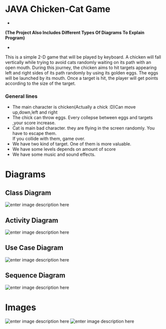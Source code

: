 # JAVA Chicken-Cat Game

*

 **(The Project Also Includes Different Types Of Diagrams To Explain Program)**

*

This is a simple 2-D game that will be played by keyboard. A chicken will fall vertically while trying to avoid cats randomly waiting on its path with an open mouth. During this journey, the chicken aims to hit targets appearing left and right sides of its path randomly by using its golden eggs. The eggs will be launched by its mouth. Once a target is hit, the player will get points according to the size of the target.

### General lines

-   The main character is chicken(Actually a chick :D)Can move up,down,left and right
-   The chick can throw eggs. Every collepse between eggs and targets ,your score increase.
-   Cat is main bad character. they are flying in the screen randomly. You have to escape them.  
    If you collide with them, game over.
-   We have two kind of target. One of them is more valuable.
-   We have some levels depends on amount of score
-    We have some music and sound effects.

# Diagrams

## Class Diagram
![enter image description here](https://lh3.googleusercontent.com/pw/AM-JKLUklSuIeFtZR-sQpCEkY-934sNBiw2pyGcEmJXOIdGKG093JMXnvx2UyfMz2hD9OfQCDgVjH9xhFYt8wSmhNrPQ_yOM-d44385pdMdP_xtVO_HxBiH3N2YXufuUrPD5UIqFCkIK1fFw68ycwHSDlk87=w683-h905-no?authuser=1)
## Activity Diagram
![enter image description here](https://lh3.googleusercontent.com/pw/AM-JKLVPOcUqsCrABb-oBAz9ox6jrgM0kTP2bneaJB-16cYGB709DdtKiW6dZZfBLbbNO8bbIW0vrjzMaK-PleITH0SHeeft-BkbXbQgXqN7SQAZk3YHf31-0FILqXC4tDPX5VhHwc-CFVCZ47mJ5vt4sN34=w920-h654-no?authuser=1)
## Use Case Diagram
![enter image description here](https://lh3.googleusercontent.com/pw/AM-JKLWLjELfDh3utaLCeB9-faHDLbA6fdaMa4x7T4kPTRHqs3L6IVPb_6sqUtoC0bPlU80gm6HxGJgkMyk1bC1ay-4a8UKv7fFt6G2o35v0nhXWGJYG3ybJ_IbUQzERlspt9T6ne59zL4iyshM7zGltkZsc=w920-h674-no?authuser=1)
## Sequence Diagram
![enter image description here](https://lh3.googleusercontent.com/pw/AM-JKLWzJIoGyZzHCZ1s9v6dbx84QvtQIMoiyXwHyCueS3Ceu_nmt5vGra6dpZy464FnK4dSXjKQIcLeJ1l-koRJbMvDU0LJDF6xcfX8O9UTxlaxRN04LQNMNu-mqwGitRxJ8uk6owl-OZ9z5zoERIl6NDQE=w653-h906-no?authuser=1)

# Images
![enter image description here](https://lh3.googleusercontent.com/pw/AM-JKLUlmA-cs_-M1UPDAt79H01gj0JgdHKU07Fv0JCSbVgym0UZ-Eyjt9pz7srUQk2V8lFDJmuZ3uXkCE7aMta_Sr0vmAhXUSm8zqFmpqoXNsAnt1bC6EWhJ0OARqeIirRdK8mEfOOV2FpnQAA7gb7-v5_b=w920-h776-no?authuser=1)
![enter image description here](https://lh3.googleusercontent.com/pw/AM-JKLXAm3MvTfE11CSAShmwJFFwJ0dtehkGwKdrn-xhkDhmp_bv73vZqUsoytWP6GF27efcYVHtXhvOweiY4twzF4l7Ye63I3pDG1DLDZ3jzbdQUA470zsfErL3Jo2u5B5eJA6ffKtit34EAnwIOi2t0Qc7=w920-h780-no?authuser=1)
